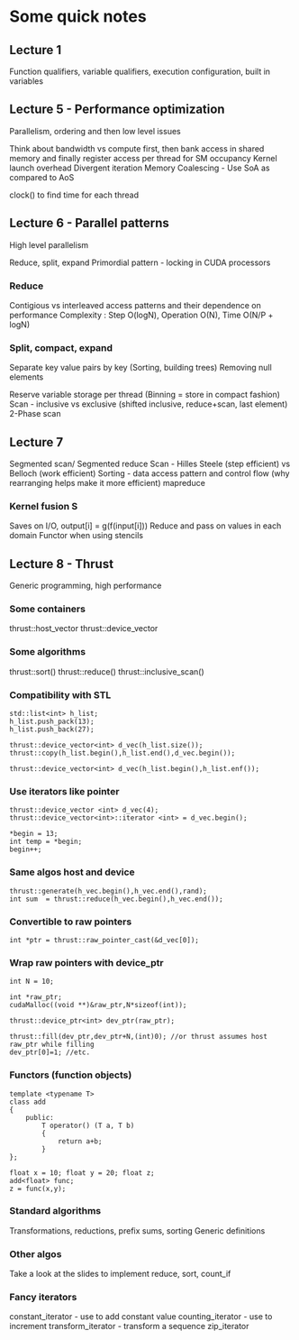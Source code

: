# Some quick notes

## Lecture 1
Function qualifiers, variable qualifiers, execution configuration, built in variables

## Lecture 5 - Performance optimization
Parallelism, ordering and then low level issues

Think about bandwidth vs compute first, then bank access in shared memory and finally register access per thread for SM occupancy
Kernel launch overhead
Divergent iteration
Memory Coalescing - Use SoA as compared to AoS

clock() to find time for each thread

## Lecture 6 - Parallel patterns
High level parallelism

Reduce, split, expand
Primordial pattern - locking in CUDA processors

### Reduce
Contigious vs interleaved access patterns and their dependence on performance
Complexity : Step O(logN), Operation O(N), Time O(N/P + logN)

### Split, compact, expand
Separate key value pairs by key (Sorting, building trees)
Removing null elements

Reserve variable storage per thread (Binning = store in compact fashion)
Scan - inclusive vs exclusive (shifted inclusive, reduce+scan, last element)
2-Phase scan

## Lecture 7
Segmented scan/ Segmented reduce 
Scan - Hilles Steele (step efficient)  vs Belloch (work efficient)
Sorting - data access pattern and control flow (why rearranging helps make it more efficient)
 mapreduce
### Kernel fusion S
Saves on I/O, output[i] = g(f(input[i]))
Reduce and pass on values in each domain
Functor when using stencils

## Lecture 8 - Thrust
Generic programming, high performance

### Some containers
thrust::host_vector<T>
thrust::device_vector<T>

### Some algorithms
thrust::sort()
thrust::reduce()
thrust::inclusive_scan()

### Compatibility with STL
```
std::list<int> h_list;
h_list.push_pack(13);
h_list.push_back(27);

thrust::device_vector<int> d_vec(h_list.size());
thrust::copy(h_list.begin(),h_list.end(),d_vec.begin());

thrust::device_vector<int> d_vec(h_list.begin(),h_list.enf());
```
### Use iterators like pointer
```
thrust::device_vector <int> d_vec(4);
thrust::device_vector<int>::iterator <int> = d_vec.begin();

*begin = 13;
int temp = *begin;
begin++;

```
### Same algos host and device
```
thrust::generate(h_vec.begin(),h_vec.end(),rand);
int sum  = thrust::reduce(h_vec.begin(),h_vec.end());
```

### Convertible to raw pointers
```
int *ptr = thrust::raw_pointer_cast(&d_vec[0]);
```

### Wrap raw pointers with device_ptr
```
int N = 10;

int *raw_ptr;
cudaMalloc((void **)&raw_ptr,N*sizeof(int));

thrust::device_ptr<int> dev_ptr(raw_ptr);

thrust::fill(dev_ptr,dev_ptr+N,(int)0); //or thrust assumes host raw_ptr while filling
dev_ptr[0]=1; //etc.

```
### Functors (function objects)
```
template <typename T>
class add
{
    public:
        T operator() (T a, T b) 
        {
            return a+b;
        }
};

float x = 10; float y = 20; float z;
add<float> func;
z = func(x,y); 
```

### Standard algorithms
Transformations, reductions, prefix sums, sorting
Generic definitions

### Other algos
Take a look at the slides to implement reduce, sort, count_if

### Fancy iterators
constant_iterator - use to add constant value
counting_iterator - use to increment
transform_iterator - transform a sequence
zip_iterator
